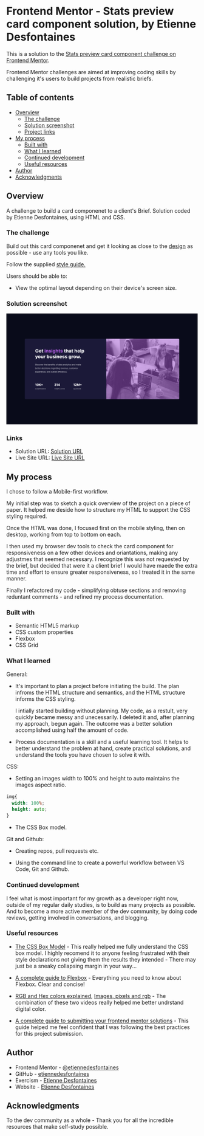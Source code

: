 # Frontend Mentor - Stats preview card component solution, by Etienne Desfontaines

This is a solution to the [Stats preview card component challenge on Frontend Mentor](https://www.frontendmentor.io/challenges/stats-preview-card-component-8JqbgoU62).

Frontend Mentor challenges are aimed at improving coding skills by challenging it's users to build projects from realistic briefs.

## Table of contents

- [Overview](#overview)
  - [The challenge](#the-challenge)
  - [Solution screenshot](#solution-screenshot)
  - [Project links](#links)
- [My process](#my-process)
  - [Built with](#built-with)
  - [What I learned](#what-i-learned)
  - [Continued development](#continued-development)
  - [Useful resources](#useful-resources)
- [Author](#author)
- [Acknowledgments](#acknowledgments)

## Overview

A challenge to build a card componenet to a client's Brief. Solution coded by Etienne Desfontaines, using HTML and CSS.

### The challenge

Build out this card componenet and get it looking as close to the [design](./design) as possible - use any tools you like.

Follow the supplied [style guide.](./style-guide.md)

Users should be able to:

- View the optimal layout depending on their device's screen size.

### Solution screenshot

![](./screenshots/stats-preview-component-desktop-screenshot.png)

### Links

- Solution URL: [Solution URL](https://github.com/etiennedesfontaines/frontend-mentor/tree/main/newbie/stats-preview-card-component-main)
- Live Site URL: [Live Site URL](https://stats-preview-card-component-solution-etiennedesfontaines.netlify.app/)

## My process

I chose to follow a Mobile-first workflow.

My initial step was to sketch a quick overview of the project on a piece of paper. It helped me deside how to structure my HTML to support the CSS styling required.

Once the HTML was done, I focused first on the mobile styling, then on desktop, working from top to bottom on each.

I then used my browser dev tools to check the card component for responsiveness on a few other devices and oriantations, making any adjustmes that seemed necessary. I recognize this was not requested by the brief, but decided that were it a client brief I would have maede the extra time and effort to ensure greater responsiveness, so I treated it in the same manner.

Finally I refactored my code - simplifying obtuse sections and removing reduntant comments - and refined my process documentation.

### Built with

- Semantic HTML5 markup
- CSS custom properties
- Flexbox
- CSS Grid

### What I learned

General:

- It's important to plan a project before initiating the build.
  The plan infroms the HTML structure and semantics, and the HTML structure informs the CSS styling.

  I intially started building without planning. My code, as a restult, very quickly became messy and unecessarily. I deleted it and, after planning my approach, begun again. The outcome was a better solution accomplished using half the amount of code.

- Process documentation is a skill and a useful learning tool.
  It helps to better understand the problem at hand, create practical solutions, and understand the tools you have chosen to solve it with.

CSS:

- Setting an images width to 100% and height to auto maintains the images aspect ratio.

```CSS
img{
  width: 100%;
  height: auto;
}
```

- The CSS Box model.

Git and Github:

- Creating repos, pull requests etc.

- Using the command line to create a powerful workflow between VS Code, Git and Github.

### Continued development

I feel what is most important for my growth as a developer right now, outside of my regular daily studies, is to build as many projects as possible. And to become a more active member of the dev community, by doing code reviews, getting involved in conversations, and blogging.

### Useful resources

- [The CSS Box Model](https://developer.mozilla.org/en-US/docs/Learn/CSS/Building_blocks/The_box_model) - This really helped me fully understand the CSS box model. I highly recomend it to anyone feeling frustrated with their style declarations not giving them the results they intended - There may just be a sneaky collapsing margin in your way...

- [A complete guide to Flexbox](https://css-tricks.com/snippets/css/a-guide-to-flexbox/) - Everything you need to know about Flexbox. Clear and concise!

- [RGB and Hex colors explained](hhttps://www.youtube.com/watch?v=hhI4x6hx21s), [Images, pixels and rgb](hhttps://www.youtube.com/watch?v=15aqFQQVBWU) - The combination of these two videos really helped me better undrstand digital color.

- [A complete guide to submitting your frontend mentor solutions](https://medium.com/frontend-mentor/a-complete-guide-to-submitting-solutions-on-frontend-mentor-ac6384162248) - This guide helped me feel confident that I was following the best practices for this project submission.

## Author

- Frontend Mentor - [@etiennedesfontaines](https://www.frontendmentor.io/profile/etiennedesfontaines)
- GitHub - [etiennedesfontaines](https://github.com/etiennedesfontaines)
- Exercism - [Etienne Desfontaines](https://exercism.io/profiles/etiennedesfontaines)
- Website - [Etienne Desfontaines](#)

## Acknowledgments

To the dev community as a whole - Thank you for all the incredible resources that make self-study possible.
